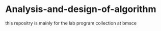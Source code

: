 # Analysis-and-design-of-algorithm 
this repositry is mainly for the lab program collection at bmsce
